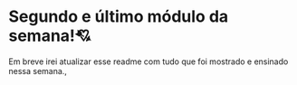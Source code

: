<h1>Segundo e último módulo da semana!💘</h1>

<p>Em breve irei atualizar esse readme com tudo que foi mostrado e ensinado nessa semana.,</p>